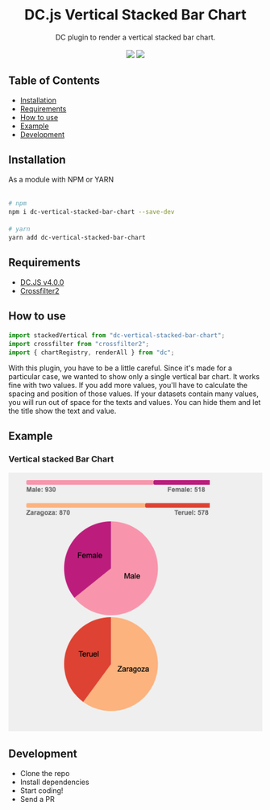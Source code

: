 <h1 align="center">DC.js Vertical Stacked Bar Chart</h1>

<div align="center">
  DC plugin to render a vertical stacked bar chart.
</div>
<br />

<div align="center">
    <img src="https://img.shields.io/bundlephobia/minzip/dc-vertical-stacked-bar-chart"/>
    <img src="https://img.shields.io/npm/v/dc-vertical-stacked-bar-chart"/>
</div>

## Table of Contents
- [Installation](#Installation)
- [Requirements](#Requirements)
- [How to use](#use)
- [Example](#example)
- [Development](#Development)

## Installation

As a module with NPM or YARN

```bash

# npm 
npm i dc-vertical-stacked-bar-chart --save-dev

# yarn
yarn add dc-vertical-stacked-bar-chart
```

## Requirements

- [DC.JS v4.0.0](https://github.com/dc-js/dc.js/tree/4.2.0)
- [Crossfilter2](https://github.com/crossfilter/crossfilter/tree/1.4.5)


## How to use

```javascript
import stackedVertical from "dc-vertical-stacked-bar-chart";
import crossfilter from "crossfilter2";
import { chartRegistry, renderAll } from "dc";
```

With this plugin, you have to be a little careful. Since it's made for a particular case, we wanted to show only a single vertical bar chart. It works fine with two values. If you add more values, you'll have to calculate the spacing and position of those values. If your datasets contain many values, you will run out of space for the texts and values. You can hide them and let the title show the text and value.


## Example

<h3>Vertical stacked Bar Chart</h3>
<a href="https://n7vx2.csb.app/">
  <img src="https://raw.githubusercontent.com/PopulateTools/dc-vertical-stacked-bar-chart/main/images/dc-vertical-stacked.png"/>
</a>

## Development

- Clone the repo
- Install dependencies
- Start coding! 
- Send a PR

